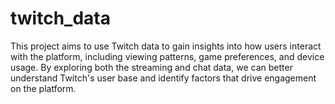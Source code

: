 # twitch_data

This project aims to use Twitch data to gain insights into how users interact with the platform, including viewing patterns, game preferences, and device usage. By exploring both the streaming and chat data, we can better understand Twitch's user base and identify factors that drive engagement on the platform.
